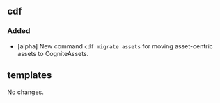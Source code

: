 ## cdf 

### Added

- [alpha] New command `cdf migrate assets` for moving asset-centric
assets to CogniteAssets.
 
## templates

No changes.